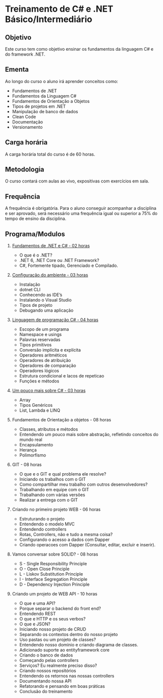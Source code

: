 # Treinamento de C# e .NET Básico/Intermediário

## Objetivo

Este curso tem como objetivo ensinar os fundamentos da linguagem C# e do framework .NET.

## Ementa

Ao longo do curso o aluno irá aprender conceitos como:

- Fundamentos de .NET
- Fundamentos da Linguagem C#
- Fundamentos de Orientação a Objetos
- Tipos de projetos em .NET
- Manipulação de banco de dados
- Clean Code
- Documentação
- Versionamento

## Carga horária

A carga horária total do curso é de 60 horas.

## Metodologia

O curso contará com aulas ao vivo, expositivas com exercícios em sala.

## Frequência

A frequência é obrigatória. Para o aluno conseguir acompanhar a disciplina e ser aprovado, será
necessário uma frequência igual ou superior a 75% do tempo de ensino da disciplina.

## Programa/Modulos

1. [Fundamentos de .NET e C# - 02 horas](https://github.com/willianmenezes/treinamento-csharp/blob/main/01-fundamentos-dotnet-csharp/README.md)

   - O que é o .NET?
   - .NET 6, .NET Core ou .NET Framework?
   - C#, Fortemente tipado, Gerenciado e Compilado.

2. [Configuração do ambiente - 03 horas](https://github.com/willianmenezes/treinamento-csharp/blob/main/02-configuracao-ambiente/README.md)

   - Instalação
   - dotnet CLI
   - Conhecendo as IDE’s
   - Instalando o Visual Studio
   - Tipos de projeto
   - Debugando uma aplicação

3. [Linguagem de programação C# - 04 horas](https://github.com/willianmenezes/treinamento-csharp/blob/main/03-linguagem-programacao-C%23/README.md)

   - Escopo de um programa
   - Namespace e usings
   - Palavras reservadas
   - Tipos primitivos
   - Conversão implícita e explícita
   - Operadores aritméticos
   - Operadores de atribuição
   - Operadores de comparação
   - Operadores lógicos
   - Estrutura condicional e lacos de repeticao
   - Funções e métodos

4. [Um pouco mais sobre C# - 03 horas](https://github.com/willianmenezes/treinamento-csharp/tree/main/04-um-pouco-mais-sobre-csharp)
   - Array
   - Tipos Genéricos
   - List, Lambda e LINQ
5. Fundamentos de Orientação a objetos - 08 horas
   - Classes, atributos e métodos
   - Entendendo um pouco mais sobre abstração, refletindo conceitos do mundo real
   - Encapsulamento
   - Herança
   - Polimorfismo
6. GIT - 08 horas
   - O que e o GIT e qual problema ele resolve?
   - Iniciando os trabalhos com o GIT
   - Como compartilhar meu trabalho com outros desenvolvedores?
   - Trabalhando em equipe com o GIT
   - Trabalhando com várias versões
   - Realizar a entrega com o GIT
7. Criando no primeiro projeto WEB - 06 horas
   - Estruturando o projeto
   - Entendendo o modelo MVC
   - Entendendo controllers
   - Rotas, Controllers, não e tudo a mesma coisa?
   - Configurando o acesso a dados com Dapper
   - Criando operacoes com Dapper (Consultar, editar, excluir e inserir).
8. Vamos conversar sobre SOLID? - 08 horas
   - S - Single Responsibility Principle
   - O - Open Close Principle
   - L - Liskov Substitution Principle
   - I - Interface Segregation Principle
   - D - Dependency Injection Principle
9. Criando um projeto de WEB API - 10 horas
   - O que e uma API?
   - Porque separar o backend do front end?
   - Entendendo REST
   - O que e HTTP e os seus verbos?
   - O que e JSON?
   - Iniciando nosso projeto de CRUD
   - Separando os contextos dentro do nosso projeto
   - Uso pastas ou um projeto de classes?
   - Entendendo nosso domínio e criando diagrama de classes.
   - Adicionado suporte ao entityframework core
   - Criando o banco de dados
   - Começando pelas controllers
   - Serviços? Eu realmente preciso disso?
   - Criando nossos repositórios
   - Entendendo os retornos nas nossas controllers
   - Documentando nossa API
   - Refatorando e pensando em boas práticas
   - Conclusão do treinamento
